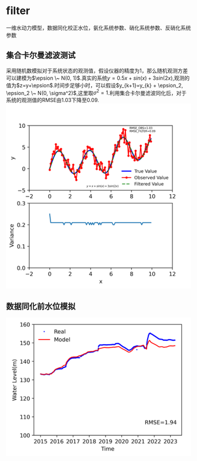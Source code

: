 # filter
一维水动力模型，数据同化校正水位，氨化系统参数、硝化系统参数、反硝化系统参数

## 集合卡尔曼滤波测试
采用随机数模拟对于系统状态的观测值，假设仪器的精度为1，那么随机观测方差可以建模为$\epsion \~ N(0, 1)$.真实的系统$y=0.5x+sin(x)+3sin(2x)$,观测的值为$z=y+\epsion$.时间步足够小时，可以假设$y_{k+1}=y_{k} + \epsion_2, \epsion_2 \~ N(0, \sigma^2)$,这里取$\sigma^2=1$.利用集合卡尔曼滤波同化后，对于系统的观测值的RMSE由1.03下降至0.09.
![集合卡尔曼滤波测试](./test/output/test_ensemble_kalman.png)
## 数据同化前水位模拟
![数据同化前水库水位模拟结果](./src/model/output/results.png)